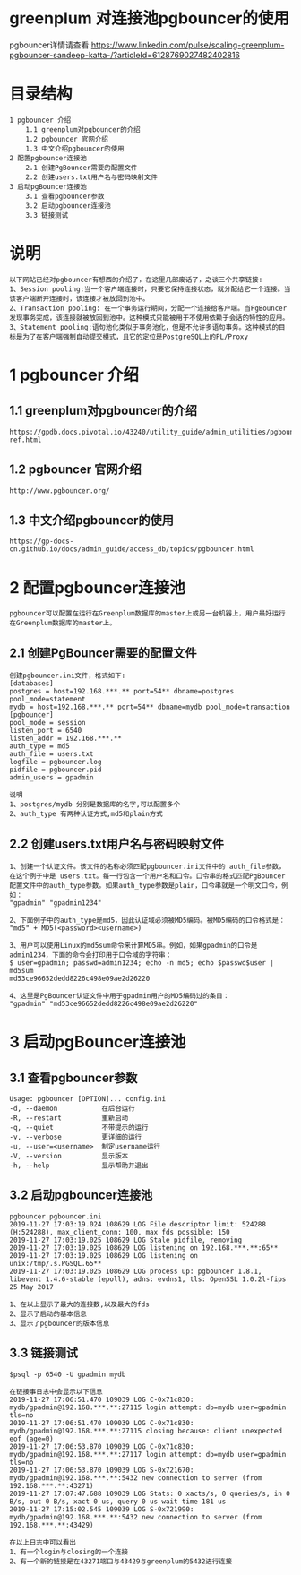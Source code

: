 # greenplum 对连接池pgbouncer的使用

pgbouncer详情请查看:https://www.linkedin.com/pulse/scaling-greenplum-pgbouncer-sandeep-katta-/?articleId=6128769027482402816

# 目录结构
	1 pgbouncer 介绍
		1.1 greenplum对pgbouncer的介绍
		1.2 pgbouncer 官网介绍
		1.3 中文介绍pgbouncer的使用
	2 配置pgbouncer连接池
		2.1 创建PgBouncer需要的配置文件
		2.2 创建users.txt用户名与密码映射文件
	3 启动pgBouncer连接池
		3.1 查看pgbouncer参数
		3.2 启动pgbouncer连接池
		3.3 链接测试

# 说明
	以下网站已经对pgbouncer有想西的介绍了，在这里几部废话了，之谈三个共享链接:
	1、Session pooling:当一个客户端连接时，只要它保持连接状态，就分配给它一个连接。当该客户端断开连接时，该连接才被放回到池中。
	2、Transaction pooling: 在一个事务运行期间，分配一个连接给客户端。当PgBouncer发现事务完成，该连接就被放回到池中。这种模式只能被用于不使用依赖于会话的特性的应用。
	3、Statement pooling:语句池化类似于事务池化，但是不允许多语句事务。这种模式的目标是为了在客户端强制自动提交模式，且它的定位是PostgreSQL上的PL/Proxy
# 1 pgbouncer 介绍
## 1.1 greenplum对pgbouncer的介绍
	https://gpdb.docs.pivotal.io/43240/utility_guide/admin_utilities/pgbouncer-ref.html

## 1.2 pgbouncer 官网介绍
	http://www.pgbouncer.org/

## 1.3 中文介绍pgbouncer的使用
	https://gp-docs-cn.github.io/docs/admin_guide/access_db/topics/pgbouncer.html
	
# 2 配置pgbouncer连接池
	pgbouncer可以配置在运行在Greenplum数据库的master上或另一台机器上，用户最好运行在Greenplum数据库的master上。

## 2.1 创建PgBouncer需要的配置文件
	创建pgbouncer.ini文件，格式如下:
	[databases]
	postgres = host=192.168.***.** port=54** dbname=postgres  pool_mode=statement
	mydb = host=192.168.***.** port=54** dbname=mydb pool_mode=transaction
	[pgbouncer]
	pool_mode = session
	listen_port = 6540
	listen_addr = 192.168.***.**
	auth_type = md5
	auth_file = users.txt
	logfile = pgbouncer.log
	pidfile = pgbouncer.pid
	admin_users = gpadmin
	
	说明
	1、postgres/mydb 分别是数据库的名字,可以配置多个
	2、auth_type 有两种认证方式,md5和plain方式
	
## 2.2 创建users.txt用户名与密码映射文件
	1、创建一个认证文件。该文件的名称必须匹配pgbouncer.ini文件中的 auth_file参数，在这个例子中是 users.txt。每一行包含一个用户名和口令。口令串的格式匹配PgBouncer配置文件中的auth_type参数。如果auth_type参数是plain，口令串就是一个明文口令，例如：
	"gpadmin" "gpadmin1234"
	
	2、下面例子中的auth_type是md5，因此认证域必须被MD5编码。被MD5编码的口令格式是：
	"md5" + MD5(<password><username>)
	
	3、用户可以使用Linux的md5sum命令来计算MD5串。例如，如果gpadmin的口令是admin1234，下面的命令会打印用于口令域的字符串：
	$ user=gpadmin; passwd=admin1234; echo -n md5; echo $passwd$user | md5sum
	md53ce96652dedd8226c498e09ae2d26220
	
	4、这里是PgBouncer认证文件中用于gpadmin用户的MD5编码过的条目：
	"gpadmin" "md53ce96652dedd8226c498e09ae2d26220"
	
# 3 启动pgBouncer连接池

## 3.1 查看pgbouncer参数
	Usage: pgbouncer [OPTION]... config.ini
	-d, --daemon           在后台运行
	-R, --restart          重新启动
	-q, --quiet            不带提示的运行
	-v, --verbose          更详细的运行
	-u, --user=<username>  制定username运行
	-V, --version          显示版本
	-h, --help             显示帮助并退出
  
## 3.2 启动pgbouncer连接池
	pgbouncer pgbouncer.ini
	2019-11-27 17:03:19.024 108629 LOG File descriptor limit: 524288 (H:524288), max_client_conn: 100, max fds possible: 150
	2019-11-27 17:03:19.025 108629 LOG Stale pidfile, removing
	2019-11-27 17:03:19.025 108629 LOG listening on 192.168.***.**:65**
	2019-11-27 17:03:19.025 108629 LOG listening on unix:/tmp/.s.PGSQL.65**
	2019-11-27 17:03:19.025 108629 LOG process up: pgbouncer 1.8.1, libevent 1.4.6-stable (epoll), adns: evdns1, tls: OpenSSL 1.0.2l-fips  25 May 2017

	1、在以上显示了最大的连接数,以及最大的fds
	2、显示了启动的基本信息
	3、显示了pgbouncer的版本信息


## 3.3 链接测试

	$psql -p 6540 -U gpadmin mydb
	
	在链接事日志中会显示以下信息
	2019-11-27 17:06:51.470 109039 LOG C-0x71c830: mydb/gpadmin@192.168.***.**:27115 login attempt: db=mydb user=gpadmin tls=no
	2019-11-27 17:06:51.470 109039 LOG C-0x71c830: mydb/gpadmin@192.168.***.**:27115 closing because: client unexpected eof (age=0)
	2019-11-27 17:06:53.870 109039 LOG C-0x71c830: mydb/gpadmin@192.168.***.**:27117 login attempt: db=mydb user=gpadmin tls=no
	2019-11-27 17:06:53.870 109039 LOG S-0x721670: mydb/gpadmin@192.168.***.**:5432 new connection to server (from 192.168.***.**:43271)
	2019-11-27 17:07:47.688 109039 LOG Stats: 0 xacts/s, 0 queries/s, in 0 B/s, out 0 B/s, xact 0 us, query 0 us wait time 181 us
	2019-11-27 17:15:02.545 109039 LOG S-0x721990: mydb/gpadmin@192.168.***.**:5432 new connection to server (from 192.168.***.**:43429)
	
	在以上日志中可以看出
	1、有一个login与closing的一个连接
	2、有一个新的链接是在43271端口与43429与greenplum的5432进行连接
